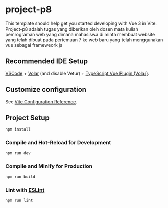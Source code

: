 # project-p8

This template should help get you started developing with Vue 3 in Vite.
Project-p8 adalah tugas yang diberikan oleh dosen mata kuliah pemrograman web yang dimana mahasiswa di minta membuat website yang telah dibuat pada pertemuan 7 ke web baru yang telah menggunakan vue sebagai frameweork js

## Recommended IDE Setup

[VSCode](https://code.visualstudio.com/) + [Volar](https://marketplace.visualstudio.com/items?itemName=Vue.volar) (and disable Vetur) + [TypeScript Vue Plugin (Volar)](https://marketplace.visualstudio.com/items?itemName=Vue.vscode-typescript-vue-plugin).

## Customize configuration

See [Vite Configuration Reference](https://vitejs.dev/config/).

## Project Setup

```sh
npm install
```

### Compile and Hot-Reload for Development

```sh
npm run dev
```

### Compile and Minify for Production

```sh
npm run build
```

### Lint with [ESLint](https://eslint.org/)

```sh
npm run lint
```
